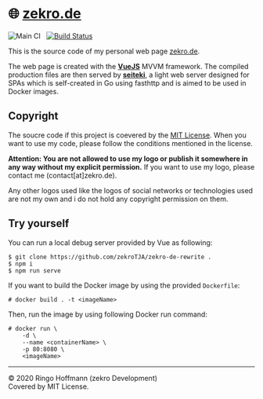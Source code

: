 # 🌐 [zekro.de](https://zekro.de)

![Main CI](https://github.com/zekroTJA/zekro-de-rewrite/workflows/Main%20CI/badge.svg) &nbsp; [![Build Status](https://travis-ci.org/zekroTJA/zekro-de-rewrite.svg?branch=master)](https://travis-ci.org/zekroTJA/zekro-de-rewrite)

This is the source code of my personal web page [zekro.de](https://zekro.de).

The web page is created with the [**VueJS**](https://vuejs.org) MVVM framework. The compiled production files are then served by [**seiteki**](https://github.com/zekroTJA/seiteki), a light web server designed for SPAs which is self-created in Go using fasthttp and is aimed to be used in Docker images.

## Copyright

The soucre code if this project is coevered by the [MIT License](https://github.com/zekroTJA/zekro-de-rewrite/blob/master/LICENSE). When you want to use my code, please follow the conditions mentioned in the license.

**Attention: You are not allowed to use my logo or publish it somewhere in any way without my explicit permission.** If you want to use my logo, please contact me (contact[at]zekro.de).

Any other logos used like the logos of social networks or technologies used are not my own and i do not hold any copyright permission on them.

## Try yourself

You can run a local debug server provided by Vue as following:
```
$ git clone https://github.com/zekroTJA/zekro-de-rewrite .
$ npm i
$ npm run serve
```

If you want to build the Docker image by using the provided `Dockerfile`:
```
# docker build . -t <imageName>
```

Then, run the image by using following Docker run command:
```
# docker run \
    -d \
    --name <containerName> \
    -p 80:8080 \
    <imageName>
```

---

© 2020 Ringo Hoffmann (zekro Development)  
Covered by MIT License.
